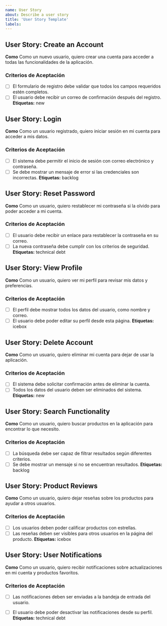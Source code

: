 ```yaml
---
name: User Story
about: Describe a user story
title: 'User Story Template'
labels: 
---
```


## User Story: Create an Account
**Como** Como un nuevo usuario, quiero crear una cuenta para acceder a todas las funcionalidades de la aplicación.

### Criterios de Aceptación
- [ ] El formulario de registro debe validar que todos los campos requeridos estén completos.
- [ ] El usuario debe recibir un correo de confirmación después del registro.
**Etiquetas:** new

## User Story: Login
**Como** Como un usuario registrado, quiero iniciar sesión en mi cuenta para acceder a mis datos.

### Criterios de Aceptación
- [ ] El sistema debe permitir el inicio de sesión con correo electrónico y contraseña.
- [ ] Se debe mostrar un mensaje de error si las credenciales son incorrectas.
**Etiquetas:** backlog

## User Story: Reset Password
**Como** Como un usuario, quiero restablecer mi contraseña si la olvido para poder acceder a mi cuenta.

### Criterios de Aceptación
- [ ] El usuario debe recibir un enlace para restablecer la contraseña en su correo.
- [ ] La nueva contraseña debe cumplir con los criterios de seguridad.
**Etiquetas:** technical debt

## User Story: View Profile
**Como** Como un usuario, quiero ver mi perfil para revisar mis datos y preferencias.

### Criterios de Aceptación
- [ ] El perfil debe mostrar todos los datos del usuario, como nombre y correo.
- [ ] El usuario debe poder editar su perfil desde esta página.
**Etiquetas:** icebox

## User Story: Delete Account
**Como** Como un usuario, quiero eliminar mi cuenta para dejar de usar la aplicación.

### Criterios de Aceptación
- [ ] El sistema debe solicitar confirmación antes de eliminar la cuenta.
- [ ] Todos los datos del usuario deben ser eliminados del sistema.
**Etiquetas:** new

## User Story: Search Functionality
**Como** Como un usuario, quiero buscar productos en la aplicación para encontrar lo que necesito.

### Criterios de Aceptación
- [ ] La búsqueda debe ser capaz de filtrar resultados según diferentes criterios.
- [ ] Se debe mostrar un mensaje si no se encuentran resultados.
**Etiquetas:** backlog

## User Story: Product Reviews
**Como** Como un usuario, quiero dejar reseñas sobre los productos para ayudar a otros usuarios.

### Criterios de Aceptación
- [ ] Los usuarios deben poder calificar productos con estrellas.
- [ ] Las reseñas deben ser visibles para otros usuarios en la página del producto.
**Etiquetas:** icebox

## User Story: User Notifications
**Como** Como un usuario, quiero recibir notificaciones sobre actualizaciones en mi cuenta y productos favoritos.

### Criterios de Aceptación
- [ ] Las notificaciones deben ser enviadas a la bandeja de entrada del usuario.
- [ ] El usuario debe poder desactivar las notificaciones desde su perfil.
**Etiquetas:** technical debt

